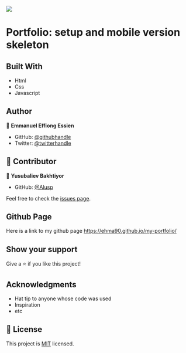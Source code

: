 ![](https://img.shields.io/badge/Microverse-blueviolet)

# Portfolio: setup and mobile version skeleton

## Built With

- Html
- Css
- Javascript

## Author

👤 **Emmanuel Effiong Essien**

- GitHub: [@githubhandle](https://github.com/ehma90)
- Twitter: [@twitterhandle](https://twitter.com/ehma_essien)


## 🤝 Contributor

👤 **Yusubaliev Bakhtiyor**

- GitHub: [@Alusp](https://github.com/username-forGithub)


Feel free to check the [issues page](https://github.com/ehma90/linter-tutorials/issues).

## Github Page

Here is a link to my github page https://ehma90.github.io/my-portfolio/

## Show your support

Give a ⭐ if you like this project!

## Acknowledgments

- Hat tip to anyone whose code was used
- Inspiration
- etc

## 📝 License

This project is [MIT](./MIT.md) licensed.